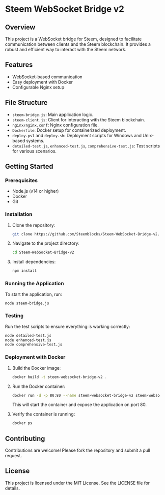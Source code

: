# Steem WebSocket Bridge v2

## Overview
This project is a WebSocket bridge for Steem, designed to facilitate communication between clients and the Steem blockchain. It provides a robust and efficient way to interact with the Steem network.

## Features
- WebSocket-based communication
- Easy deployment with Docker
- Configurable Nginx setup

## File Structure
- `steem-bridge.js`: Main application logic.
- `steem-client.js`: Client for interacting with the Steem blockchain.
- `nginx/nginx.conf`: Nginx configuration file.
- `Dockerfile`: Docker setup for containerized deployment.
- `deploy.ps1` and `deploy.sh`: Deployment scripts for Windows and Unix-based systems.
- `detailed-test.js`, `enhanced-test.js`, `comprehensive-test.js`: Test scripts for various scenarios.

## Getting Started

### Prerequisites
- Node.js (v14 or higher)
- Docker
- Git

### Installation
1. Clone the repository:
   ```bash
   git clone https://github.com/Steemblocks/Steem-WebSocket-Bridge-v2.git
   ```
2. Navigate to the project directory:
   ```bash
   cd Steem-WebSocket-Bridge-v2
   ```
3. Install dependencies:
   ```bash
   npm install
   ```

### Running the Application
To start the application, run:
```bash
node steem-bridge.js
```

### Testing
Run the test scripts to ensure everything is working correctly:
```bash
node detailed-test.js
node enhanced-test.js
node comprehensive-test.js
```

### Deployment with Docker
1. Build the Docker image:
   ```bash
   docker build -t steem-websocket-bridge-v2 .
   ```
2. Run the Docker container:
   ```bash
   docker run -d -p 80:80 --name steem-websocket-bridge-v2 steem-websocket-bridge-v2
   ```
   This will start the container and expose the application on port 80.

3. Verify the container is running:
   ```bash
   docker ps
   ```

## Contributing
Contributions are welcome! Please fork the repository and submit a pull request.

## License
This project is licensed under the MIT License. See the LICENSE file for details.